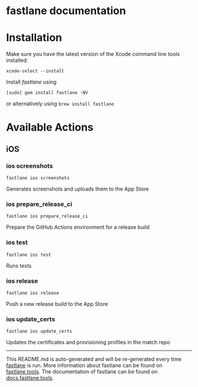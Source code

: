 fastlane documentation
================
# Installation

Make sure you have the latest version of the Xcode command line tools installed:

```
xcode-select --install
```

Install _fastlane_ using
```
[sudo] gem install fastlane -NV
```
or alternatively using `brew install fastlane`

# Available Actions
## iOS
### ios screenshots
```
fastlane ios screenshots
```
Generates screenshots and uploads them to the App Store
### ios prepare_release_ci
```
fastlane ios prepare_release_ci
```
Prepare the GitHub Actions environment for a release build
### ios test
```
fastlane ios test
```
Runs tests
### ios release
```
fastlane ios release
```
Push a new release build to the App Store
### ios update_certs
```
fastlane ios update_certs
```
Updates the certificates and provisioning profiles in the match repo

----

This README.md is auto-generated and will be re-generated every time [fastlane](https://fastlane.tools) is run.
More information about fastlane can be found on [fastlane.tools](https://fastlane.tools).
The documentation of fastlane can be found on [docs.fastlane.tools](https://docs.fastlane.tools).
